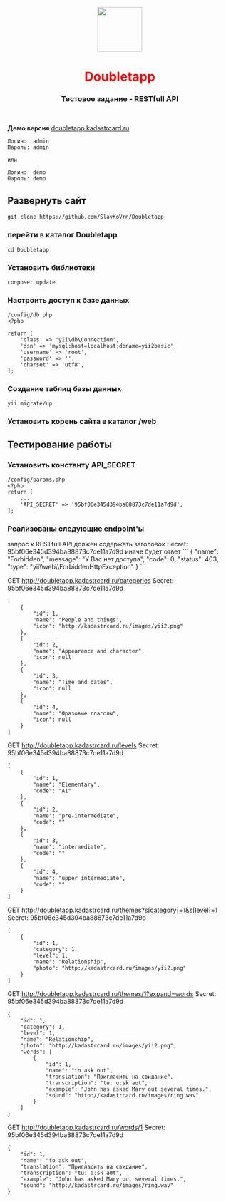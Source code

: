 <p align="center">
    <a href="https://github.com/yiisoft" target="_blank">
        <img src="https://avatars0.githubusercontent.com/u/993323" height="100px">
    </a>
    <h1 align="center" style="color:red">Doubletapp</h1>
    <h3 align="center">Тестовое задание - RESTfull API</h3>
    <br>
</p>

<strong>Демо версия</strong> [doubletapp.kadastrcard.ru](http://doubletapp.kadastrcard.ru/site/login)

```
Логин:  admin
Пароль: admin

или

Логин:  demo
Пароль: demo
```

<h2>Развернуть сайт</h2>

```
git clone https://github.com/SlavKoVrn/Doubletapp
```

<h3>перейти в каталог Doubletapp</h3>

```
cd Doubletapp
```

<h3>Установить библиотеки</h3>

```
conposer update
```

<h3>Настроить доступ к базе данных</h3>

```
/config/db.php
<?php

return [
    'class' => 'yii\db\Connection',
    'dsn' => 'mysql:host=localhost;dbname=yii2basic',
    'username' => 'root',
    'password' => '',
    'charset' => 'utf8',
];
```

<h3>Создание таблиц базы данных</h3>

```
yii migrate/up
```

<h3>Установить корень сайта в каталог /web</h3>

<h2>Тестирование работы</h2>

<h3>Установить константу API_SECRET</h3>

```
/config/params.php
<?php
return [
    ...
    'API_SECRET' => '95bf06e345d394ba88873c7de11a7d9d',
];
```

<h3>Реализованы следующие endpoint'ы</h3>
запрос к RESTfull API должен содержать заголовок
Secret: 95bf06e345d394ba88873c7de11a7d9d
иначе будет ответ
```
{
    "name": "Forbidden",
    "message": "У Вас нет доступа",
    "code": 0,
    "status": 403,
    "type": "yii\\web\\ForbiddenHttpException"
}
```

GET http://doubletapp.kadastrcard.ru/categories
Secret: 95bf06e345d394ba88873c7de11a7d9d
```
[
    {
        "id": 1,
        "name": "People and things",
        "icon": "http://kadastrcard.ru/images/yii2.png"
    },
    {
        "id": 2,
        "name": "Appearance and character",
        "icon": null
    },
    {
        "id": 3,
        "name": "Time and dates",
        "icon": null
    },
    {
        "id": 4,
        "name": "Фразовые глаголы",
        "icon": null
    }
]
```

GET http://doubletapp.kadastrcard.ru/levels
Secret: 95bf06e345d394ba88873c7de11a7d9d
```
[
    {
        "id": 1,
        "name": "Elementary",
        "code": "A1"
    },
    {
        "id": 2,
        "name": "pre-intermediate",
        "code": ""
    },
    {
        "id": 3,
        "name": "intermediate",
        "code": ""
    },
    {
        "id": 4,
        "name": "upper_intermediate",
        "code": ""
    }
]
```

GET http://doubletapp.kadastrcard.ru/themes?s[category]=1&s[level]=1
Secret: 95bf06e345d394ba88873c7de11a7d9d
```
[
    {
        "id": 1,
        "category": 1,
        "level": 1,
        "name": "Relationship",
        "photo": "http://kadastrcard.ru/images/yii2.png"
    }
]
```

GET http://doubletapp.kadastrcard.ru/themes/1?expand=words
Secret: 95bf06e345d394ba88873c7de11a7d9d
```
{
    "id": 1,
    "category": 1,
    "level": 1,
    "name": "Relationship",
    "photo": "http://kadastrcard.ru/images/yii2.png",
    "words": [
        {
            "id": 1,
            "name": "to ask out",
            "translation": "Пригласить на свидание",
            "transcription": "tuː ɑːsk aʊt",
            "example": "John has asked Mary out several times.",
            "sound": "http://kadastrcard.ru/images/ring.wav"
        }
    ]
}
```

GET http://doubletapp.kadastrcard.ru/words/1
Secret: 95bf06e345d394ba88873c7de11a7d9d
```
{
    "id": 1,
    "name": "to ask out",
    "translation": "Пригласить на свидание",
    "transcription": "tuː ɑːsk aʊt",
    "example": "John has asked Mary out several times.",
    "sound": "http://kadastrcard.ru/images/ring.wav"
}
```
